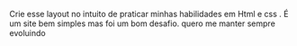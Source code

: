
Crie esse layout no intuito de praticar minhas habilidades em   Html e css .  É um site bem simples mas foi um bom desafio. quero me manter sempre evoluindo
